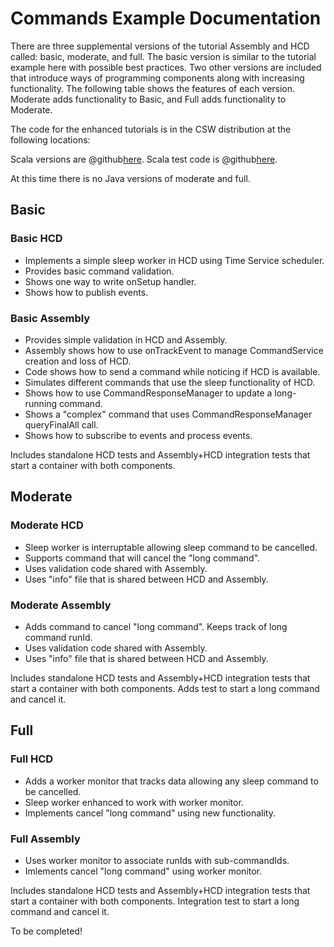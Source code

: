 # Commands Example Documentation

There are three supplemental versions of the tutorial Assembly and HCD called: basic, moderate, and full. The
basic version is similar to the tutorial example here with possible best practices. Two other versions are included that introduce
ways of programming components along with increasing functionality.  The following table shows the
features of each version. Moderate adds functionality to Basic, and Full adds functionality to Moderate.

The code for the enhanced tutorials is in the CSW distribution at the following locations:

Scala versions are @github[here](/command-example/src/main/scala/org/tmt/osw).
Scala test code is @github[here](/command-example/src/test/scala/org/tmt/osw/).  

At this time there is no Java versions of moderate and full.

## Basic

### Basic HCD
* Implements a simple sleep worker in HCD using Time Service scheduler.
* Provides basic command validation.
* Shows one way to write onSetup handler.
* Shows how to publish events.

### Basic Assembly
* Provides simple validation in HCD and Assembly.
* Assembly shows how to use onTrackEvent to manage CommandService creation and loss of HCD.
* Code shows how to send a command while noticing if HCD is available.
* Simulates different commands that use the sleep functionality of HCD.
* Shows how to use CommandResponseManager to update a long-running command.
* Shows a "complex" command that uses CommandResponseManager queryFinalAll call.
* Shows how to subscribe to events and process events.

Includes standalone HCD tests and Assembly+HCD integration tests that start a container with both components.

## Moderate
### Moderate HCD
* Sleep worker is interruptable allowing sleep command to be cancelled.
* Supports command that will cancel the "long command".
* Uses validation code shared with Assembly.
* Uses "info" file that is shared between HCD and Assembly.

### Moderate Assembly
* Adds command to cancel "long command". Keeps track of long command runId.
* Uses validation code shared with Assembly.
* Uses "info" file that is shared between HCD and Assembly.

Includes standalone HCD tests and Assembly+HCD integration tests that start a container with both components.
Adds test to start a long command and cancel it.

## Full

### Full HCD
* Adds a worker monitor that tracks data allowing any sleep command to be cancelled.
* Sleep worker enhanced to work with worker monitor.
* Implements cancel "long command" using new functionality.

### Full Assembly
* Uses worker monitor to associate runIds with sub-commandIds.
* Imlements cancel "long command" using worker monitor.

Includes standalone HCD tests and Assembly+HCD integration tests that start a container with both components.
Integration test to start a long command and cancel it.

To be completed!